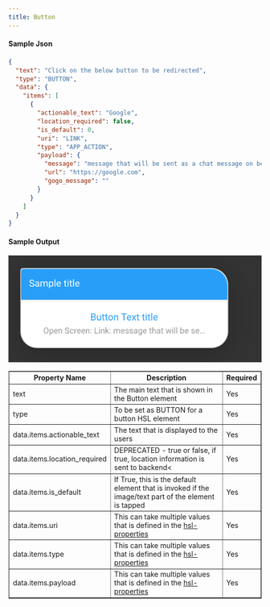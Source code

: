 ```yaml
---
title: Button
---
```


#### Sample Json

```json
{
  "text": "Click on the below button to be redirected",
  "type": "BUTTON",
  "data": {
    "items": [
      {
        "actionable_text": "Google",
        "location_required": false,
        "is_default": 0,
        "uri": "LINK",
        "type": "APP_ACTION",
        "payload": {
          "message": "message that will be sent as a chat message on behalf of the user",
          "url": "https://google.com",
          "gogo_message": ""
        }
      }
    ]
  }
}
```

#### Sample Output

![hsl_sample_button](assets/hsl_sample_button.png)

<table border="1" class="docutils">
   <thead>
      <tr>
         <th>Property Name</th>
         <th>Description</th>
         <th>Required</th>
      </tr>
   </thead>
   <tbody>
      <tr>
         <td>text</td>
         <td>The main text that is shown in the Button element</td>
         <td>Yes</td>
      </tr>
      <tr>
         <td>type</td>
         <td>To be set as BUTTON for a button HSL element</td>
         <td>Yes</td>
      </tr>
      <tr>
         <td>data.items.actionable_text</td>
         <td>The text that is displayed to the users</td>
         <td>Yes</td>
      </tr>
      <tr>
         <td>data.items.location_required</td>
         <td>DEPRECATED - true or false, if true, location information is sent to backend<</td>
         <td>Yes</td>
      </tr>
      <tr>
         <td>data.items.is_default</td>
         <td>If True, this is the default element that is invoked if the image/text part of the element is tapped</td>
         <td>Yes</td>
      </tr>
      <tr>
         <td>data.items.uri</td>
         <td>This can take multiple values that is defined in the <a href='https://haptik-docs.readthedocs.io/en/latest/bot-builder-advanced/hsl-properties.html'>hsl-properties</a></td>
         <td>Yes</td>
      </tr>
      <tr>
         <td>data.items.type</td>
         <td>This can take multiple values that is defined in the <a href='https://haptik-docs.readthedocs.io/en/latest/bot-builder-advanced/hsl-properties.html'>hsl-properties</a></td>
         <td>Yes</td>
      </tr>
      <tr>
         <td>data.items.payload</td>
         <td>This can take multiple values that is defined in the <a href='https://haptik-docs.readthedocs.io/en/latest/bot-builder-advanced/hsl-properties.html'>hsl-properties</a></td>
         <td>Yes</td>
      </tr>
   </tbody>
</table>
